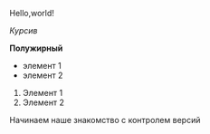 Hello,world!

*Курсив*

**Полужирный**

* элемент 1
* элемент 2

1. Элемент 1
2. Элемент 2

Начинаем наше знакомство с контролем версий

